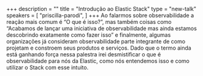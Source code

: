 +++
description = ""
title = "Introdução ao Elastic Stack"
type = "new-talk"
speakers = [
        "priscilla-parodi",
]
+++
Ao falarmos sobre observabilidade a reação mais comum é “O que é isso?”, mas também coisas como “Acabamos de lançar uma iniciativa de observabilidade mas ainda estamos descobrindo exatamente como fazer isso” e finalmente, algumas organizações já consideram observabilidade parte integrante de como projetam e constroem seus produtos e serviços. Dado que o termo ainda está ganhando força nessa palestra irei desmistificar o que é observabilidade para nós da Elastic, como nós entendemos isso e como utilizar o Stack com esse intuito.